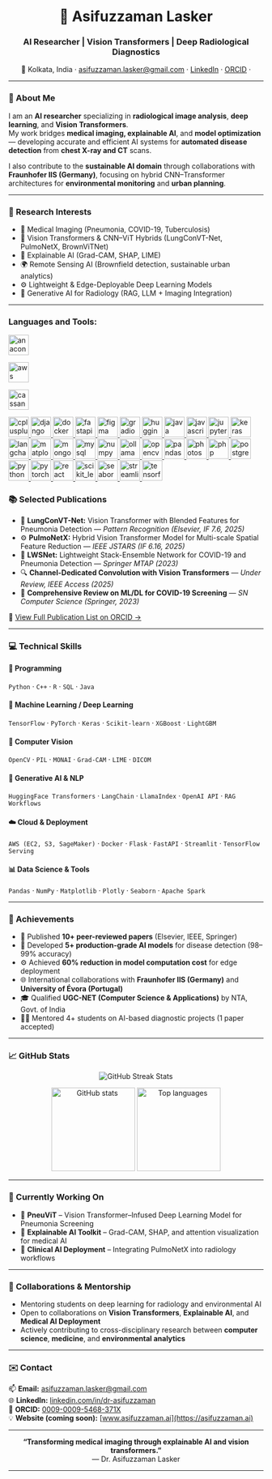 <!--
README.md for GitHub Profile of Dr. Asifuzzaman Lasker
Author: Asifuzzaman Lasker
Last Updated: October 2025
-->

<h1 align="center">🧠 Asifuzzaman Lasker</h1>
<h3 align="center">AI Researcher | Vision Transformers | Deep Radiological Diagnostics</h3>

<p align="center">
  📍 Kolkata, India · 
  <a href="mailto:asifuzzaman.lasker@gmail.com">asifuzzaman.lasker@gmail.com</a> · 
  <a href="https://www.linkedin.com/in/dr-asifuzzaman/">LinkedIn</a> · 
  <a href="https://orcid.org/0009-0009-5468-371X">ORCID</a> · 
</p>

---

### 🚀 About Me

I am an **AI researcher** specializing in **radiological image analysis**, **deep learning**, and **Vision Transformers**.  
My work bridges **medical imaging, explainable AI**, and **model optimization** — developing accurate and efficient AI systems for **automated disease detection** from **chest X-ray and CT** scans.  

I also contribute to the **sustainable AI domain** through collaborations with **Fraunhofer IIS (Germany)**, focusing on hybrid CNN–Transformer architectures for **environmental monitoring** and **urban planning**.

---

### 🧩 Research Interests

- 🩻 Medical Imaging (Pneumonia, COVID-19, Tuberculosis)
- 🧬 Vision Transformers & CNN–ViT Hybrids (LungConVT-Net, PulmoNetX, BrownViTNet)
- 🧮 Explainable AI (Grad-CAM, SHAP, LIME)
- 🌍 Remote Sensing AI (Brownfield detection, sustainable urban analytics)
- ⚙️ Lightweight & Edge-Deployable Deep Learning Models
- 🧠 Generative AI for Radiology (RAG, LLM + Imaging Integration)

---
<h3 align="left">Languages and Tools:</h3>
<p align="left"> 
<a href="https://developer.mozilla.org/en-US/docs/Web/anaconda" target="_blank" rel="noreferrer"> <img src="https://skillicons.dev/icons?i=anaconda" alt="anaconda" width="40" height="40"/> </a> 

<a href="https://developer.mozilla.org/en-US/docs/Web/aws" target="_blank" rel="noreferrer"> <img src="https://skillicons.dev/icons?i=aws" alt="aws" width="40" height="40"/> </a> 

<a href="https://developer.mozilla.org/en-US/docs/Web/cassandra" target="_blank" rel="noreferrer"> <img src="https://skillicons.dev/icons?i=cassandra" alt="cassandra" width="40" height="40"/> </a>

<a href="https://developer.mozilla.org/en-US/docs/Web/cplusplus" target="_blank" rel="noreferrer"> <img src="https://skillicons.dev/icons?i=cpp" alt="cplusplus" width="40" height="40"/> </a> <a href="https://developer.mozilla.org/en-US/docs/Web/django" target="_blank" rel="noreferrer"> <img src="https://skillicons.dev/icons?i=django" alt="django" width="40" height="40"/> </a> <a href="https://developer.mozilla.org/en-US/docs/Web/docker" target="_blank" rel="noreferrer"> <img src="https://skillicons.dev/icons?i=docker" alt="docker" width="40" height="40"/> </a> <a href="https://developer.mozilla.org/en-US/docs/Web/fastapi" target="_blank" rel="noreferrer"> <img src="https://skillicons.dev/icons?i=fastapi" alt="fastapi" width="40" height="40"/> </a> <a href="https://developer.mozilla.org/en-US/docs/Web/figma" target="_blank" rel="noreferrer"> <img src="https://skillicons.dev/icons?i=figma" alt="figma" width="40" height="40"/> </a> <a href="https://developer.mozilla.org/en-US/docs/Web/gradio" target="_blank" rel="noreferrer"> <img src="https://cdn.simpleicons.org/gradio/FF7C00" alt="gradio" width="40" height="40"/> </a> <a href="https://developer.mozilla.org/en-US/docs/Web/huggingface" target="_blank" rel="noreferrer"> <img src="https://cdn.simpleicons.org/huggingface" alt="huggingface" width="40" height="40"/> </a> <a href="https://developer.mozilla.org/en-US/docs/Web/java" target="_blank" rel="noreferrer"> <img src="https://skillicons.dev/icons?i=java" alt="java" width="40" height="40"/> </a> <a href="https://developer.mozilla.org/en-US/docs/Web/javascript" target="_blank" rel="noreferrer"> <img src="https://skillicons.dev/icons?i=js" alt="javascript" width="40" height="40"/> </a> <a href="https://developer.mozilla.org/en-US/docs/Web/jupyter" target="_blank" rel="noreferrer"> <img src="https://cdn.jsdelivr.net/gh/devicons/devicon/icons/jupyter/jupyter-original-wordmark.svg" alt="jupyter" width="40" height="40"/> </a> <a href="https://developer.mozilla.org/en-US/docs/Web/keras" target="_blank" rel="noreferrer"> <img src="https://cdn.jsdelivr.net/gh/devicons/devicon/icons/keras/keras-original.svg" alt="keras" width="40" height="40"/> </a> <a href="https://developer.mozilla.org/en-US/docs/Web/langchain" target="_blank" rel="noreferrer"> <img src="https://cdn.simpleicons.org/langchain/1C3C3C" alt="langchain" width="40" height="40"/> </a> <a href="https://developer.mozilla.org/en-US/docs/Web/matplotlib" target="_blank" rel="noreferrer"> <img src="https://cdn.jsdelivr.net/gh/devicons/devicon/icons/matplotlib/matplotlib-original.svg" alt="matplotlib" width="40" height="40"/> </a> <a href="https://developer.mozilla.org/en-US/docs/Web/mongodb" target="_blank" rel="noreferrer"> <img src="https://skillicons.dev/icons?i=mongodb" alt="mongodb" width="40" height="40"/> </a> <a href="https://developer.mozilla.org/en-US/docs/Web/mysql" target="_blank" rel="noreferrer"> <img src="https://skillicons.dev/icons?i=mysql" alt="mysql" width="40" height="40"/> </a> <a href="https://developer.mozilla.org/en-US/docs/Web/numpy" target="_blank" rel="noreferrer"> <img src="https://cdn.jsdelivr.net/gh/devicons/devicon/icons/numpy/numpy-original.svg" alt="numpy" width="40" height="40"/> </a> <a href="https://developer.mozilla.org/en-US/docs/Web/ollama" target="_blank" rel="noreferrer"> <img src="https://cdn.simpleicons.org/ollama" alt="ollama" width="40" height="40"/> </a> <a href="https://developer.mozilla.org/en-US/docs/Web/opencv" target="_blank" rel="noreferrer"> <img src="https://skillicons.dev/icons?i=opencv" alt="opencv" width="40" height="40"/> </a> <a href="https://developer.mozilla.org/en-US/docs/Web/pandas" target="_blank" rel="noreferrer"> <img src="https://cdn.jsdelivr.net/gh/devicons/devicon/icons/pandas/pandas-original.svg" alt="pandas" width="40" height="40"/> </a> <a href="https://developer.mozilla.org/en-US/docs/Web/photoshop" target="_blank" rel="noreferrer"> <img src="https://skillicons.dev/icons?i=photoshop" alt="photoshop" width="40" height="40"/> </a> <a href="https://developer.mozilla.org/en-US/docs/Web/php" target="_blank" rel="noreferrer"> <img src="https://skillicons.dev/icons?i=php" alt="php" width="40" height="40"/> </a> <a href="https://developer.mozilla.org/en-US/docs/Web/postgresql" target="_blank" rel="noreferrer"> <img src="https://skillicons.dev/icons?i=postgres" alt="postgresql" width="40" height="40"/> </a> <a href="https://developer.mozilla.org/en-US/docs/Web/python" target="_blank" rel="noreferrer"> <img src="https://skillicons.dev/icons?i=py" alt="python" width="40" height="40"/> </a> <a href="https://developer.mozilla.org/en-US/docs/Web/pytorch" target="_blank" rel="noreferrer"> <img src="https://skillicons.dev/icons?i=pytorch" alt="pytorch" width="40" height="40"/> </a> <a href="https://developer.mozilla.org/en-US/docs/Web/react" target="_blank" rel="noreferrer"> <img src="https://skillicons.dev/icons?i=react" alt="react" width="40" height="40"/> </a> <a href="https://developer.mozilla.org/en-US/docs/Web/scikit_learn" target="_blank" rel="noreferrer"> <img src="https://skillicons.dev/icons?i=scikitlearn" alt="scikit_learn" width="40" height="40"/> </a> <a href="https://developer.mozilla.org/en-US/docs/Web/seaborn" target="_blank" rel="noreferrer"> <img src="https://cdn.jsdelivr.net/gh/devicons/devicon/icons/python/python-original.svg" alt="seaborn" width="40" height="40"/> </a> <a href="https://developer.mozilla.org/en-US/docs/Web/streamlit" target="_blank" rel="noreferrer"> <img src="https://cdn.simpleicons.org/streamlit/FF4B4B" alt="streamlit" width="40" height="40"/> </a> <a href="https://developer.mozilla.org/en-US/docs/Web/tensorflow" target="_blank" rel="noreferrer"> <img src="https://skillicons.dev/icons?i=tensorflow" alt="tensorflow" width="40" height="40"/> </a></p>

<!--- 
### 🏗️ Featured Projects

| Project | Description | Repository |
|----------|--------------|-------------|
| **🩺 [LungConVT-Net](https://github.com/LaskerAsifuzzaman/lungconvtnet)** | Visual Transformer Network with blended CNN–ViT features for pneumonia detection (*Pattern Recognition, IF 7.6, 2025*) | `Pattern Recognition 2025` |
| **🧠 [PulmoNetX](https://github.com/dr-asifuzzaman/pulmonetx)** | Hybrid CNN–ViT model for multi-scale spatial feature reduction in pneumonia classification (*IEEE JSTARS, IF 6.16*) | `Hybrid ViT Model` |
| **⚙️ [LWSNet](https://github.com/dr-asifuzzaman/lwsnet)** | Lightweight stacked ensemble model to segregate COVID-19 and pneumonia | `Springer MTAP 2023` |
| **🫁 [LungSeg-Ensemble](https://github.com/dr-asifuzzaman/lung-segmentation)** | Ensemble U-Net architecture for lung segmentation and ROI cropping | `IEEE Conf. 2025` |
| **🌿 [BrownViTNet](https://github.com/dr-asifuzzaman/brownvitnet)** | CNN–ViT hybrid for brownfield classification in aerial imagery (*IEEE JSTARS 2025*) | `Fraunhofer IIS Collaboration` |
--->


### 📚 Selected Publications

- 🧩 **LungConVT-Net:** Vision Transformer with Blended Features for Pneumonia Detection — *Pattern Recognition (Elsevier, IF 7.6, 2025)*  
- ⚙️ **PulmoNetX:** Hybrid Vision Transformer Model for Multi-scale Spatial Feature Reduction — *IEEE JSTARS (IF 6.16, 2025)*  
- 🧠 **LWSNet:** Lightweight Stack-Ensemble Network for COVID-19 and Pneumonia Detection — *Springer MTAP (2023)*  
- 🔍 **Channel-Dedicated Convolution with Vision Transformers** — *Under Review, IEEE Access (2025)*  
- 📘 **Comprehensive Review on ML/DL for COVID-19 Screening** — *SN Computer Science (Springer, 2023)*  

📄 [View Full Publication List on ORCID →](https://orcid.org/0009-0009-5468-371X)

---

### 💻 Technical Skills

#### 💬 Programming
`Python` · `C++` · `R` · `SQL` · `Java`

#### 🧠 Machine Learning / Deep Learning
`TensorFlow` · `PyTorch` · `Keras` · `Scikit-learn` · `XGBoost` · `LightGBM`

#### 🧩 Computer Vision
`OpenCV` · `PIL` · `MONAI` · `Grad-CAM` · `LIME` · `DICOM`

#### 🧬 Generative AI & NLP
`HuggingFace Transformers` · `LangChain` · `LlamaIndex` · `OpenAI API` · `RAG Workflows`

#### ☁️ Cloud & Deployment
`AWS (EC2, S3, SageMaker)` · `Docker` · `Flask` · `FastAPI` · `Streamlit` · `TensorFlow Serving`

#### 📊 Data Science & Tools
`Pandas` · `NumPy` · `Matplotlib` · `Plotly` · `Seaborn` · `Apache Spark`

---

### 🏅 Achievements

- 🧠 Published **10+ peer-reviewed papers** (Elsevier, IEEE, Springer)
- 🧩 Developed **5+ production-grade AI models** for disease detection (98–99% accuracy)
- ⚙️ Achieved **60% reduction in model computation cost** for edge deployment
- 🌐 International collaborations with **Fraunhofer IIS (Germany)** and **University of Évora (Portugal)**
- 🎓 Qualified **UGC-NET (Computer Science & Applications)** by NTA, Govt. of India
- 👨‍🏫 Mentored 4+ students on AI-based diagnostic projects (1 paper accepted)

---

### 📈 GitHub Stats
<p align="center">
  <img src="https://github-readme-streak-stats.herokuapp.com/?user=dr-asifuzzaman&theme=radical&hide_border=false" alt="GitHub Streak Stats" />
</p>

<p align="center">
  <img src="https://github-readme-stats.vercel.app/api?username=dr-asifuzzaman&show_icons=true&theme=radical" alt="GitHub stats" height="165"/>
  <img src="https://github-readme-stats.vercel.app/api/top-langs/?username=dr-asifuzzaman&layout=compact&theme=radical" alt="Top languages" height="165"/>
</p>

---

### 🌱 Currently Working On

- 🧬 **PneuViT** – Vision Transformer–Infused Deep Learning Model for Pneumonia Screening  
- 🧠 **Explainable AI Toolkit** – Grad-CAM, SHAP, and attention visualization for medical AI  
- 🩻 **Clinical AI Deployment** – Integrating PulmoNetX into radiology workflows  

---

### 🤝 Collaborations & Mentorship

- Mentoring students on deep learning for radiology and environmental AI  
- Open to collaborations on **Vision Transformers**, **Explainable AI**, and **Medical AI Deployment**  
- Actively contributing to cross-disciplinary research between **computer science**, **medicine**, and **environmental analytics**

---

### ✉️ Contact

📫 **Email:** [asifuzzaman.lasker@gmail.com](mailto:asifuzzaman.lasker@gmail.com)  
🌐 **LinkedIn:** [linkedin.com/in/dr-asifuzzaman](https://www.linkedin.com/in/dr-asifuzzaman/)  
🧾 **ORCID:** [0009-0009-5468-371X](https://orcid.org/0009-0009-5468-371X)  
💡 **Website (coming soon):** [www.asifuzzaman.ai](https://asifuzzaman.ai)

---

<p align="center">
  <b>“Transforming medical imaging through explainable AI and vision transformers.”</b>  
  <br>— Dr. Asifuzzaman Lasker
</p>

---
